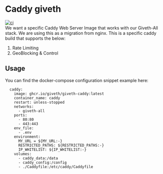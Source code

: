 # Caddy giveth
[![ci](https://github.com/Giveth/giveth-caddy/actions/workflows/ci.yml/badge.svg)](https://github.com/Giveth/giveth-caddy/actions/workflows/ci.yml)  
We want a specific Caddy Web Server Image that works with our Giveth-All stack. We are using this as a migration from nginx. This is a 
specific caddy build that supports the below:
1. Rate Limiting
2. GeoBlocking & Control
## Usage
You can find the docker-compose configuration snippet example here:
```
  caddy:
    image: ghcr.io/giveth/giveth-caddy:latest
    container_name: caddy
    restart: unless-stopped
    networks:
      - giveth-all
    ports:
      - 80:80
      - 443:443
    env_file:
      - .env
    environment:
      MY_URL = ${MY_URL:-}
      RESTRICTED_PATHS: ${RESTRICTED_PATHS:-}
      IP_WHITELIST: ${IP_WHITELIST:-}
    volumes:
      - caddy_data:/data
      - caddy_config:/config
      - ./Caddyfile:/etc/caddy/Caddyfile
```
